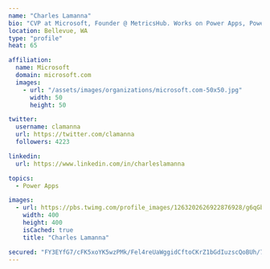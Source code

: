 ```yaml
---
name: "Charles Lamanna"
bio: "CVP at Microsoft, Founder @ MetricsHub. Works on Power Apps, Power Automate, Power Virtual Agent, Common Data Service and Dynamics 365."
location: Bellevue, WA
type: "profile"
heat: 65

affiliation:
  name: Microsoft
  domain: microsoft.com
  images:
    - url: "/assets/images/organizations/microsoft.com-50x50.jpg"
      width: 50
      height: 50

twitter:
  username: clamanna
  url: https://twitter.com/clamanna
  followers: 4223

linkedin:
  url: https://www.linkedin.com/in/charleslamanna

topics:
  - Power Apps

images:
  - url: https://pbs.twimg.com/profile_images/1263202626922876928/g6qGbHZ-_400x400.jpg
    width: 400
    height: 400
    isCached: true
    title: "Charles Lamanna"

secured: "FY3EYfG7/cFK5xoYK5wzPMk/Fel4reUaWggidCftoCKrZ1bGdIuzscQoBUh/7Hu8M6RPwj3POxzSKMeMCWSrQVDNaW0KQy9or8pRcgF017b0nDRjeTjqrwVp6PF8r069NQfUy94xBw+SqmjFpd3A6FX1+DejVInAZZRlkwYWgNH/yFMxdsjR1vgUaicmSkhja3MTYRGOAHeD/A0jbFhgMg63wMynabMgwpRntj8mWLKWw7WQz9mwqN93qZklU3AP3fXlberA+fSVdMMHvv8/su96wG8G+Xq2UVPJeMlFP4f3aMXqbhHgtnIQW8czn78JHfTRzjqJrg/S17JELD4aImgJl0vPSgI+gBczOaTuhU8l4f/wJTGSE/Ql085tCFxZ+/j+itT8ntPDwl70qItp31Zwk3v7mCbb9NJFyULoNws=;DmrbkZyYW1DdjLVJC2aRiA=="
---
```



